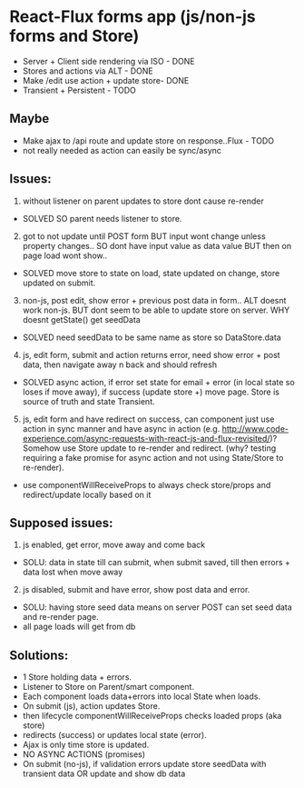 # React-Flux forms app (js/non-js forms and Store)

- Server + Client side rendering via ISO - DONE
- Stores and actions via ALT - DONE
- Make /edit use action + update store- DONE
- Transient + Persistent - TODO

## Maybe
- Make ajax to /api route and update store on response..Flux - TODO
 - not really needed as action can easily be sync/async


##  Issues:
1) without listener on parent updates to store dont cause re-render
- SOLVED SO parent needs listener to store.

2) got to not update until POST form
BUT input wont change unless property changes..
SO dont have input value as data value
BUT then on page load wont show..
- SOLVED move store to state on load, state updated on change, store updated on submit.

3) non-js, post edit, show error + previous post data in form..
ALT doesnt work non-js.
BUT dont seem to be able to update store on server.
WHY doesnt getState() get seedData
- SOLVED need seedData to be same name as store so DataStore.data

4) js, edit form, submit and action returns error, need show error + post data, then navigate away n back and should refresh
- SOLVED async action, if error set state for email + error (in local state so loses if move away), if success (update store +) move page. Store is source of truth and state Transient.

5) js, edit form and have redirect on success, can component just use action in sync manner and have async in action (e.g. http://www.code-experience.com/async-requests-with-react-js-and-flux-revisited/)? Somehow use Store update to re-render and redirect. (why? testing requiring a fake promise for  async action and not using State/Store to re-render).
- use componentWillReceiveProps to always check store/props and redirect/update locally based on it

## Supposed issues:
1) js enabled, get error, move away and come back
- SOLU: data in state till can submit, when submit saved, till then errors + data lost when move away

2) js disabled, submit and have error, show post data and error.
- SOLU: having store seed data means on server POST can set seed data and re-render page.
- all page loads will get from db


## Solutions:
- 1 Store holding data + errors.
- Listener to Store on Parent/smart component.
- Each component loads data+errors into local State when loads.
- On submit (js), action updates Store.
 - then lifecycle componentWillReceiveProps checks loaded props (aka store)
 - redirects (success) or updates local state (error).
 - Ajax is only time store is updated.
 - NO ASYNC ACTIONS (promises)
- On submit (no-js), if validation errors update store seedData with transient data OR update and show db data
